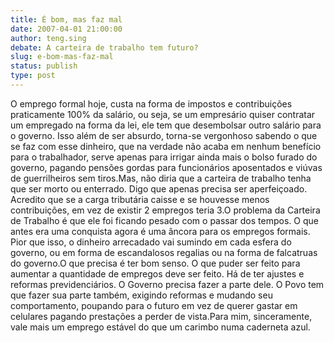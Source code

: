 ```yaml
---
title: É bom, mas faz mal
date: 2007-04-01 21:00:00
author: teng.sing
debate: A carteira de trabalho tem futuro?
slug: e-bom-mas-faz-mal
status: publish 
type: post
---
```


O emprego formal hoje, custa na forma de impostos e contribuições praticamente 100% da salário, ou seja, se um empresário quiser contratar um empregado na forma da lei, ele tem que desembolsar outro salário para o governo. Isso além de ser absurdo, torna-se vergonhoso sabendo o que se faz com esse dinheiro, que na verdade não acaba em nenhum benefício para o trabalhador, serve apenas para irrigar ainda mais o bolso furado do governo, pagando pensões gordas para funcionários aposentados e viúvas de guerrilheiros sem tiros.Mas, não diria que a carteira de trabalho tenha que ser morto ou enterrado. Digo que apenas precisa ser aperfeiçoado. Acredito que se a carga tributária caisse e se houvesse menos contribuições, em vez de existir 2 empregos teria 3.O problema da Carteira de Trabalho é que ele foi ficando pesado com o passar dos tempos. O que antes era uma conquista agora é uma âncora para os empregos formais. Pior que isso, o dinheiro arrecadado vai sumindo em cada esfera do governo, ou em forma de escandalosos regalias ou na forma de falcatruas do governo.O que precisa é ter bom senso. O que puder ser feito para aumentar a quantidade de empregos deve ser feito. Há de ter ajustes e reformas previdenciários. O Governo precisa fazer a parte dele. O Povo tem que fazer sua parte também, exigindo reformas e mudando seu comportamento, poupando para o futuro em vez de querer gastar em celulares pagando prestações a perder de vista.Para mim, sinceramente, vale mais um emprego estável do que um carimbo numa caderneta azul.
